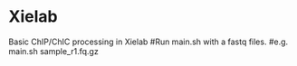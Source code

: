# Xielab
Basic ChIP/ChIC processing in Xielab
#Run main.sh with a fastq files.
#e.g. main.sh sample_r1.fq.gz

